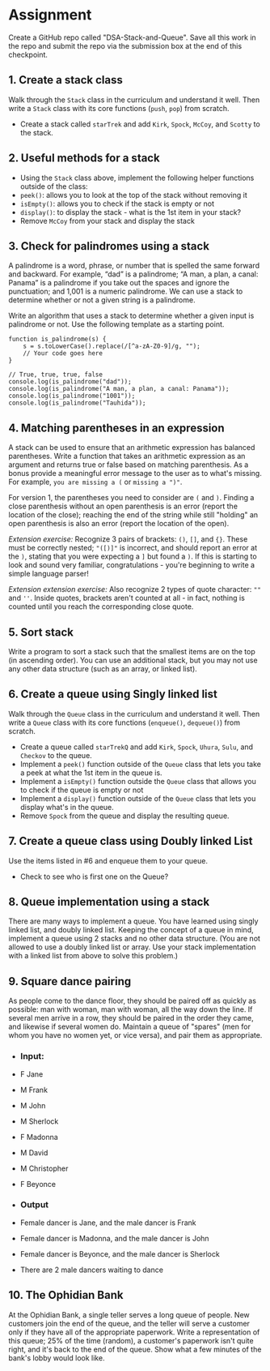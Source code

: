 # Assignment

Create a GitHub repo called "DSA-Stack-and-Queue". Save all this work in the repo and submit the repo via the submission box at the end of this checkpoint.

## 1. Create a stack class

Walk through the `Stack` class in the curriculum and understand it well. Then write a `Stack` class with its core functions (`push`, `pop`) from scratch.

- Create a stack called `starTrek` and add `Kirk`, `Spock`, `McCoy`, and `Scotty` to the stack.

## 2. Useful methods for a stack

- Using the `Stack` class above, implement the following helper functions outside of the class:
- `peek()`: allows you to look at the top of the stack without removing it
- `isEmpty()`: allows you to check if the stack is empty or not
- `display()`: to display the stack - what is the 1st item in your stack?
- Remove `McCoy` from your stack and display the stack

## 3. Check for palindromes using a stack

A palindrome is a word, phrase, or number that is spelled the same forward and backward. For example, “dad” is a palindrome; “A man, a plan, a canal: Panama” is a palindrome if you take out the spaces and ignore the punctuation; and 1,001 is a numeric palindrome. We can use a stack to determine whether or not a given string is a palindrome.

Write an algorithm that uses a stack to determine whether a given input is palindrome or not. Use the following template as a starting point.

```
function is_palindrome(s) {
    s = s.toLowerCase().replace(/[^a-zA-Z0-9]/g, "");
    // Your code goes here
}

// True, true, true, false
console.log(is_palindrome("dad"));
console.log(is_palindrome("A man, a plan, a canal: Panama"));
console.log(is_palindrome("1001"));
console.log(is_palindrome("Tauhida"));
```

## 4. Matching parentheses in an expression

A stack can be used to ensure that an arithmetic expression has balanced parentheses. Write a function that takes an arithmetic expression as an argument and returns true or false based on matching parenthesis. As a bonus provide a meaningful error message to the user as to what's missing. For example, `you are missing a (` or `missing a ")"`.

For version 1, the parentheses you need to consider are `(` and `)`. Finding a close parenthesis without an open parenthesis is an error (report the location of the close); reaching the end of the string while still "holding" an open parenthesis is also an error (report the location of the open).

_Extension exercise:_ Recognize 3 pairs of brackets: `()`, `[]`, and `{}`. These must be correctly nested; `"([)]"` is incorrect, and should report an error at the `)`, stating that you were expecting a `]` but found a `)`. If this is starting to look and sound very familiar, congratulations - you're beginning to write a simple language parser!

_Extension extension exercise:_ Also recognize 2 types of quote character: `""` and `''`. Inside quotes, brackets aren't counted at all - in fact, nothing is counted until you reach the corresponding close quote.

## 5. Sort stack

Write a program to sort a stack such that the smallest items are on the top (in ascending order). You can use an additional stack, but you may not use any other data structure (such as an array, or linked list).

## 6. Create a queue using Singly linked list

Walk through the `Queue` class in the curriculum and understand it well. Then write a `Queue` class with its core functions (`enqueue()`, `dequeue()`) from scratch.

- Create a queue called `starTrekQ` and add `Kirk`, `Spock`, `Uhura`, `Sulu`, and `Checkov` to the queue.
- Implement a `peek()` function outside of the `Queue` class that lets you take a peek at what the 1st item in the queue is.
- Implement a `isEmpty()` function outside the `Queue` class that allows you to check if the queue is empty or not
- Implement a `display()` function outside of the `Queue` class that lets you display what's in the queue.
- Remove `Spock` from the queue and display the resulting queue.

## 7. Create a queue class using Doubly linked List

Use the items listed in #6 and enqueue them to your queue.

- Check to see who is first one on the Queue?

## 8. Queue implementation using a stack

There are many ways to implement a queue. You have learned using singly linked list, and doubly linked list. Keeping the concept of a queue in mind, implement a queue using 2 stacks and no other data structure. (You are not allowed to use a doubly linked list or array. Use your stack implementation with a linked list from above to solve this problem.)

## 9. Square dance pairing

As people come to the dance floor, they should be paired off as quickly as possible: man with woman, man with woman, all the way down the line. If several men arrive in a row, they should be paired in the order they came, and likewise if several women do. Maintain a queue of "spares" (men for whom you have no women yet, or vice versa), and pair them as appropriate.

- ### Input:
- F Jane

- M Frank

- M John

- M Sherlock

- F Madonna

- M David

- M Christopher

- F Beyonce

- ### Output
- Female dancer is Jane, and the male dancer is Frank
- Female dancer is Madonna, and the male dancer is John
- Female dancer is Beyonce, and the male dancer is Sherlock
- There are 2 male dancers waiting to dance

## 10. The Ophidian Bank

At the Ophidian Bank, a single teller serves a long queue of people. New customers join the end of the queue, and the teller will serve a customer only if they have all of the appropriate paperwork. Write a representation of this queue; 25% of the time (random), a customer's paperwork isn't quite right, and it's back to the end of the queue. Show what a few minutes of the bank's lobby would look like.
